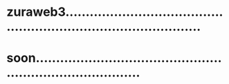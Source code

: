 # zuraweb3.......................................................................................
# soon...............................................................................
